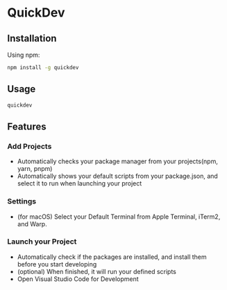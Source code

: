 # QuickDev

## Installation

Using npm:

```bash
npm install -g quickdev
```

## Usage

```bash
quickdev
```


## Features

### Add Projects

- Automatically checks your package manager from your projects(npm, yarn, pnpm)
- Automatically shows your default scripts from your package.json, and select it to run when launching your project

### Settings

- (for macOS) Select your Default Terminal from Apple Terminal, iTerm2, and Warp.

### Launch your Project

- Automatically check if the packages are installed, and install them before you start developing
- (optional) When finished, it will run your defined scripts
- Open Visual Studio Code for Development

